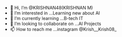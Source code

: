 - 👋 Hi, I’m @KRISHNAN48(KRISHNAN M)
- 👀 I’m interested in ...Learning new about AI
- 🌱 I’m currently learning ...B-tech IT
- 💞️ I’m looking to collaborate on ...AI Projects
- 📫 How to reach me ...instagram @Krish__Krish08_
